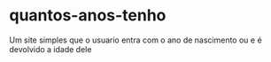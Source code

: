 # quantos-anos-tenho
 Um site simples que o usuario entra com o ano de nascimento ou e é devolvido a idade dele
